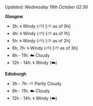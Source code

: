 *Updated: Wednesday 19th October 02:30*

**Glasgow**

* 3h: :cyclone: Windy (:partly_sunny:) [:partly_sunny: as of 0h]
* 4h: :cyclone: Windy (:partly_sunny:) [:partly_sunny: as of 1h]
* 5h: :cyclone: Windy (:partly_sunny:) [:partly_sunny: as of 2h]
* 6h, 7h: :cyclone: Windy (:partly_sunny:) [:partly_sunny: as of 3h]
* 8h - 11h: :cloud: Cloudy
* 12h - 14h: :cyclone: Windy (:cloud:)

**Edinburgh**

* 3h - 7h: :partly_sunny: Partly Cloudy
* 8h - 11h: :cloud: Cloudy
* 12h - 14h: :cyclone: Windy (:cloud:)
